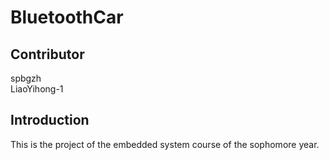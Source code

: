 # BluetoothCar  
## Contributor
spbgzh  
LiaoYihong-1  

## Introduction
This is the project of the embedded system course of the sophomore year.

